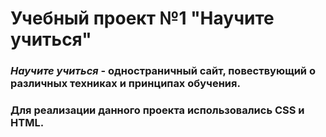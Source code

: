# Учебный проект №1 "Научите учиться"
### *Научите учиться* - одностраничный сайт, повествующий о различных техниках и принципах обучения.
### Для реализации данного проекта использовались __CSS и HTML__.
